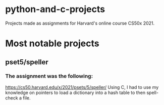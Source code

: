 # python-and-c-projects
Projects made as assignments for Harvard's online course CS50x 2021.


# Most notable projects
## pset5/speller
### The assignment was the following:
https://cs50.harvard.edu/x/2021/psets/5/speller/
Using C, I had to use my knowledge on pointers to load a dictionary into a hash table to then spell-check a file. 
